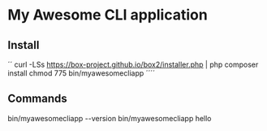 # My Awesome CLI application
## Install
´´
curl -LSs https://box-project.github.io/box2/installer.php | php
composer install
chmod 775 bin/myawesomecliapp
´´´´

## Commands
bin/myawesomecliapp --version
bin/myawesomecliapp hello  